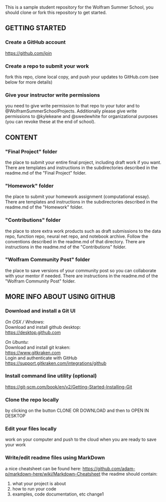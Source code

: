 This is a sample student repository for the Wolfram Summer School, you should clone or fork this repository to get started.

## GETTING STARTED

### Create a GitHub account
https://github.com/join

### Create a repo to submit your work
fork this repo, clone local copy, and push your updates to GitHub.com (see below for more details)

### Give your instructor write permissions
you need to give write permission to that repo to your tutor and to @WolframSummerSchoolProjects. Additionally please give write permissions to @kylekeane and @swedewhite for organizational purposes (you can revoke these at the end of school).

## CONTENT

### "Final Project" folder
the place to submit your entire final project, including draft work if you want. There are templates and instructions in the subdirectories described in the readme.md of the "Final Project" folder.

### "Homework" folder
the place to submit your homework assignment (computational essay). There are templates and instructions in the subdirectories described in the readme.md of the "Homework" folder.

### "Contributions" folder
the place to store extra work products such as draft submissions to the data repo, function repo, neural net repo, and notebook archive. Follow the conventions described in the readme.md of that directory. There are instructions in the readme.md of the "Contributions" folder.

### "Wolfram Community Post" folder
the place to save versions of your community post so you can collaborate with your mentor if needed. There are instructions in the readme.md of the "Wolfram Community Post" folder.

## MORE INFO ABOUT USING GITHUB

### Download and install a Git UI
*On OSX / Wndows*:  
Download and install github desktop:  
https://desktop.github.com  

*On Ubuntu*:  
Download and install git kraken:  
https://www.gitkraken.com  
Login and authenticate with GitHub  
https://support.gitkraken.com/integrations/github

### Install command line utility (optional)
https://git-scm.com/book/en/v2/Getting-Started-Installing-Git

### Clone the repo locally
by clicking on the button CLONE OR DOWNLOAD and then to OPEN IN DESKTOP

### Edit your files locally
work on your computer and push to the cloud when you are ready to save your work

### Write/edit readme files using MarkDown
a nice cheatsheet can be found here: https://github.com/adam-p/markdown-here/wiki/Markdown-Cheatsheet
the readme should contain:
1. what your project is about
2. how to run your code
3. examples, code documentation, etc
change1
